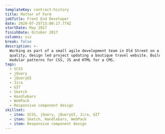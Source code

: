 ```yaml
---
templateKey: contract-history
title: Matter of Form
jobTitle: Front End Developer
date: 2020-07-25T13:00:17.774Z
startDate: May 2017
finishDate: October 2017
columns: six
break: false
description: >-
  Working as part of a small agile development team in Old Street on a high
  quality, design led project updating a boutique travel website. Building on
  modular patterns for CSS, JS and HTML for a CMS.
tags:
  - SCSS
  - jQuery
  - jQueryUI
  - Jira
  - GIT
  - Sketch
  - Handlebars
  - WebPack
  - Responsive component design
skillset:
  - item: SCSS, jQuery, jQueryUI, Jira, GIT
  - item: Sketch, Handlebars, WebPack
  - item: Responsive component design
---
```

